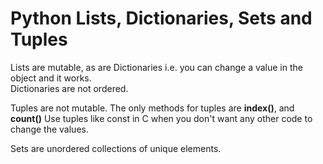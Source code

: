 # Python Lists, Dictionaries, Sets and Tuples

Lists are mutable, as are Dictionaries i.e. you can change a value in the object and it works.  
Dictionaries are not ordered.

Tuples are not mutable.
The only methods for tuples are **index()**, and **count()**
Use tuples like const in C when you don't want any other code to change the values.

Sets are unordered collections of unique elements.


